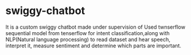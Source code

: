 # swiggy-chatbot

It is a custom swiggy chatbot made under supervision of 
Used twnserflow sequential model from tenserflow for intent classification,along with NLP(Natural language processing)
to read dataset and  hear speech, interpret it, measure sentiment and determine which parts are important.

